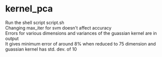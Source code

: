 # kernel_pca
Run the shell script script.sh <br />
Changing max_iter for svm doesn't affect accuracy <br />
Errors for various dimensions and variances of the guassian kernel are in output <br />
It gives minimum error of around 8% when reduced to 75 dimension and guassian kernel has std. dev. of 10
